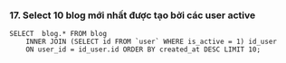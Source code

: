 ### 17. Select 10 blog mới nhất được tạo bởi các user active
```mysql
SELECT  blog.* FROM blog 
	INNER JOIN (SELECT id FROM `user` WHERE is_active = 1) id_user
    ON user_id = id_user.id ORDER BY created_at DESC LIMIT 10;
```
